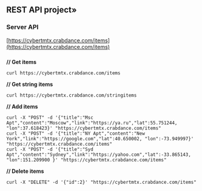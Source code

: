 ## REST API project»
### Server API 
[https://cybertmtx.crabdance.com/items](https://cybertmtx.crabdance.com/items)
###
**// Get items**
```
curl https://cybertmtx.crabdance.com/items
```
**// Get string items**
```
curl https://cybertmtx.crabdance.com/stringitems
```
**// Add items**
```
curl -X "POST" -d '{"title":"Msc Apt","content":"Moscow","link":"https://ya.ru","lat":55.751244, "lon":37.618423}' "https://cybertmtx.crabdance.com/items"
curl -X "POST" -d '{"title":"NY Apt","content":"New York","link":"https://google.com","lat":40.650002, "lon":-73.949997}' "https://cybertmtx.crabdance.com/items"
curl -X "POST" -d '{"title":"Syd Apt","content":"Sydney","link":"https://yahoo.com","lat":-33.865143, "lon":151.209900 }' "https://cybertmtx.crabdance.com/items"
```
**// Delete items**
```
curl -X "DELETE" -d '{"id":2}' "https://cybertmtx.crabdance.com/items"
```

